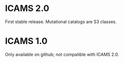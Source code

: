 # ICAMS 2.0
First stable release. Mutational catalogs are S3 classes.

# ICAMS 1.0
Only available on github; not compatible with ICAMS 2.0.

